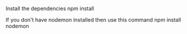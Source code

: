 


Install the dependencies
npm install

If you don't have nodemon installed then use this command 
npm install nodemon 


